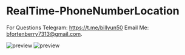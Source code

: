 # RealTime-PhoneNumberLocation
For Questions Telegram: https://t.me/billyun50
Email Me: bfortenberry7313@gmail.com.


![preview](https://github.com/BitWalls-Sec/RealTime-PhoneNumberLocation/blob/main/Number-Location.png)
![preview](https://github.com/BitWalls-Sec/RealTime-PhoneNumberLocation/blob/main/Number-Location%202.png)
